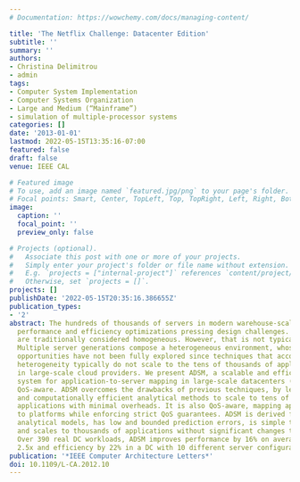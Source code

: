 ```yaml
---
# Documentation: https://wowchemy.com/docs/managing-content/

title: 'The Netflix Challenge: Datacenter Edition'
subtitle: ''
summary: ''
authors:
- Christina Delimitrou
- admin
tags:
- Computer System Implementation
- Computer Systems Organization
- Large and Medium (“Mainframe”)
- simulation of multiple-processor systems
categories: []
date: '2013-01-01'
lastmod: 2022-05-15T13:35:16-07:00
featured: false
draft: false
venue: IEEE CAL 

# Featured image
# To use, add an image named `featured.jpg/png` to your page's folder.
# Focal points: Smart, Center, TopLeft, Top, TopRight, Left, Right, BottomLeft, Bottom, BottomRight.
image:
  caption: ''
  focal_point: ''
  preview_only: false

# Projects (optional).
#   Associate this post with one or more of your projects.
#   Simply enter your project's folder or file name without extension.
#   E.g. `projects = ["internal-project"]` references `content/project/deep-learning/index.md`.
#   Otherwise, set `projects = []`.
projects: []
publishDate: '2022-05-15T20:35:16.386655Z'
publication_types:
- '2'
abstract: The hundreds of thousands of servers in modern warehouse-scale systems make
  performance and efficiency optimizations pressing design challenges. These systems
  are traditionally considered homogeneous. However, that is not typically the case.
  Multiple server generations compose a heterogeneous environment, whose performance
  opportunities have not been fully explored since techniques that account for platform
  heterogeneity typically do not scale to the tens of thousands of applications hosted
  in large-scale cloud providers. We present ADSM, a scalable and efficient recommendation
  system for application-to-server mapping in large-scale datacenters (DCs) that is
  QoS-aware. ADSM overcomes the drawbacks of previous techniques, by leveraging robust
  and computationally efficient analytical methods to scale to tens of thousands of
  applications with minimal overheads. It is also QoS-aware, mapping applications
  to platforms while enforcing strict QoS guarantees. ADSM is derived from validated
  analytical models, has low and bounded prediction errors, is simple to implement
  and scales to thousands of applications without significant changes to the system.
  Over 390 real DC workloads, ADSM improves performance by 16% on average and up to
  2.5x and efficiency by 22% in a DC with 10 different server configurations.
publication: '*IEEE Computer Architecture Letters*'
doi: 10.1109/L-CA.2012.10
---
```

